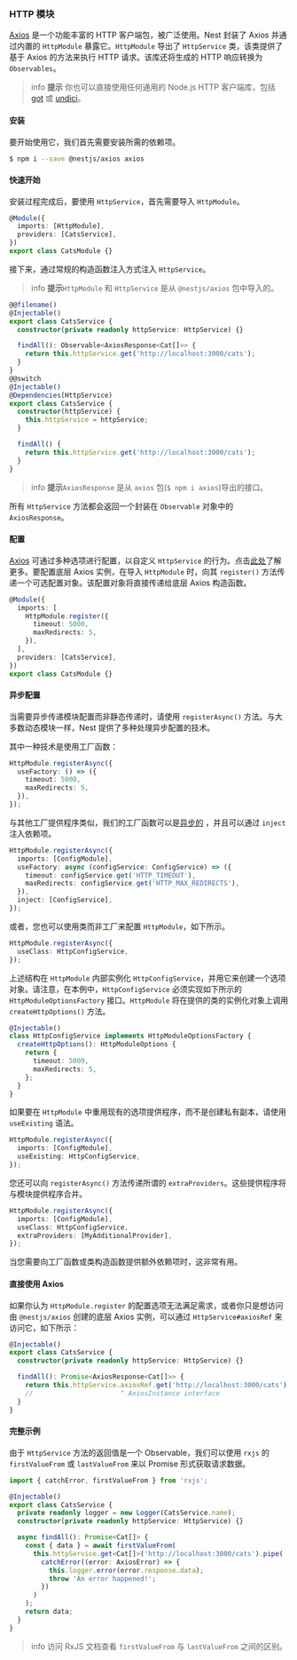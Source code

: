### HTTP 模块

[Axios](https://github.com/axios/axios) 是一个功能丰富的 HTTP 客户端包，被广泛使用。Nest 封装了 Axios 并通过内置的 `HttpModule` 暴露它。`HttpModule` 导出了 `HttpService` 类，该类提供了基于 Axios 的方法来执行 HTTP 请求。该库还将生成的 HTTP 响应转换为 `Observables`。

> info **提示** 你也可以直接使用任何通用的 Node.js HTTP 客户端库，包括 [got](https://github.com/sindresorhus/got) 或 [undici](https://github.com/nodejs/undici)。

#### 安装

要开始使用它，我们首先需要安装所需的依赖项。

```bash
$ npm i --save @nestjs/axios axios
```

#### 快速开始

安装过程完成后，要使用 `HttpService`，首先需要导入 `HttpModule`。

```typescript
@Module({
  imports: [HttpModule],
  providers: [CatsService],
})
export class CatsModule {}
```

接下来，通过常规的构造函数注入方式注入 `HttpService`。

> info **提示**`HttpModule` 和 `HttpService` 是从 `@nestjs/axios` 包中导入的。

```typescript
@@filename()
@Injectable()
export class CatsService {
  constructor(private readonly httpService: HttpService) {}

  findAll(): Observable<AxiosResponse<Cat[]>> {
    return this.httpService.get('http://localhost:3000/cats');
  }
}
@@switch
@Injectable()
@Dependencies(HttpService)
export class CatsService {
  constructor(httpService) {
    this.httpService = httpService;
  }

  findAll() {
    return this.httpService.get('http://localhost:3000/cats');
  }
}
```

> info **提示**`AxiosResponse` 是从 `axios` 包(`$ npm i axios`)导出的接口。

所有 `HttpService` 方法都会返回一个封装在 `Observable` 对象中的 `AxiosResponse`。

#### 配置

[Axios](https://github.com/axios/axios) 可通过多种选项进行配置，以自定义 `HttpService` 的行为。点击[此处](https://github.com/axios/axios#request-config)了解更多。要配置底层 Axios 实例，在导入 `HttpModule` 时，向其 `register()` 方法传递一个可选配置对象。该配置对象将直接传递给底层 Axios 构造函数。

```typescript
@Module({
  imports: [
    HttpModule.register({
      timeout: 5000,
      maxRedirects: 5,
    }),
  ],
  providers: [CatsService],
})
export class CatsModule {}
```

#### 异步配置

当需要异步传递模块配置而非静态传递时，请使用 `registerAsync()` 方法。与大多数动态模块一样，Nest 提供了多种处理异步配置的技术。

其中一种技术是使用工厂函数：

```typescript
HttpModule.registerAsync({
  useFactory: () => ({
    timeout: 5000,
    maxRedirects: 5,
  }),
});
```

与其他工厂提供程序类似，我们的工厂函数可以是[异步的](https://docs.nestjs.com/fundamentals/custom-providers#factory-providers-usefactory) ，并且可以通过 `inject` 注入依赖项。

```typescript
HttpModule.registerAsync({
  imports: [ConfigModule],
  useFactory: async (configService: ConfigService) => ({
    timeout: configService.get('HTTP_TIMEOUT'),
    maxRedirects: configService.get('HTTP_MAX_REDIRECTS'),
  }),
  inject: [ConfigService],
});
```

或者，您也可以使用类而非工厂来配置 `HttpModule`，如下所示。

```typescript
HttpModule.registerAsync({
  useClass: HttpConfigService,
});
```

上述结构在 `HttpModule` 内部实例化 `HttpConfigService`，并用它来创建一个选项对象。请注意，在本例中，`HttpConfigService` 必须实现如下所示的 `HttpModuleOptionsFactory` 接口。`HttpModule` 将在提供的类的实例化对象上调用 `createHttpOptions()` 方法。

```typescript
@Injectable()
class HttpConfigService implements HttpModuleOptionsFactory {
  createHttpOptions(): HttpModuleOptions {
    return {
      timeout: 5000,
      maxRedirects: 5,
    };
  }
}
```

如果要在 `HttpModule` 中重用现有的选项提供程序，而不是创建私有副本，请使用 `useExisting` 语法。

```typescript
HttpModule.registerAsync({
  imports: [ConfigModule],
  useExisting: HttpConfigService,
});
```

您还可以向 `registerAsync()` 方法传递所谓的 `extraProviders`。这些提供程序将与模块提供程序合并。

```typescript
HttpModule.registerAsync({
  imports: [ConfigModule],
  useClass: HttpConfigService,
  extraProviders: [MyAdditionalProvider],
});
```

当您需要向工厂函数或类构造函数提供额外依赖项时，这非常有用。

#### 直接使用 Axios

如果你认为 `HttpModule.register` 的配置选项无法满足需求，或者你只是想访问由 `@nestjs/axios` 创建的底层 Axios 实例，可以通过 `HttpService#axiosRef` 来访问它，如下所示：

```typescript
@Injectable()
export class CatsService {
  constructor(private readonly httpService: HttpService) {}

  findAll(): Promise<AxiosResponse<Cat[]>> {
    return this.httpService.axiosRef.get('http://localhost:3000/cats');
    //                      ^ AxiosInstance interface
  }
}
```

#### 完整示例

由于 `HttpService` 方法的返回值是一个 Observable，我们可以使用 `rxjs` 的 `firstValueFrom` 或 `lastValueFrom` 来以 Promise 形式获取请求数据。

```typescript
import { catchError, firstValueFrom } from 'rxjs';

@Injectable()
export class CatsService {
  private readonly logger = new Logger(CatsService.name);
  constructor(private readonly httpService: HttpService) {}

  async findAll(): Promise<Cat[]> {
    const { data } = await firstValueFrom(
      this.httpService.get<Cat[]>('http://localhost:3000/cats').pipe(
        catchError((error: AxiosError) => {
          this.logger.error(error.response.data);
          throw 'An error happened!';
        })
      )
    );
    return data;
  }
}
```

> info 访问 RxJS 文档查看 `firstValueFrom` 与 `lastValueFrom` 之间的区别。
